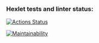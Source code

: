 ### Hexlet tests and linter status:
[![Actions Status](https://github.com/KIvanAn/frontend-project-lvl1/workflows/hexlet-check/badge.svg)](https://github.com/KIvanAn/frontend-project-lvl1/actions)

[![Maintainability](https://api.codeclimate.com/v1/badges/a99a88d28ad37a79dbf6/maintainability)](https://codeclimate.com/github/KIvanAn/frontend-project-lvl1/maintainability)